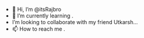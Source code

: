 - 👋 Hi, I’m @itsRajbro
- 🌱 I’m currently learning .
-    I’m looking to collaborate with my friend Utkarsh...
- 📫 How to reach me .

<!---
itsRajbro/itsRajbro is a ✨ special ✨ repository because its `README.md` (this file) appears on your GitHub profile.
You can click the Preview link to take a look at your changes.
--->
